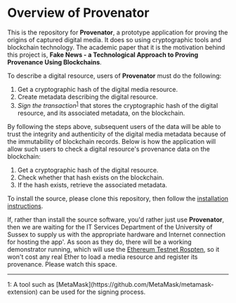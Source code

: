 # Overview of Provenator

This is the repository for **Provenator**, a prototype application for proving the origins of captured digital media. It does so using cryptographic tools and blockchain technology. The academic paper that it is the motivation behind this project is, **Fake News - a Technological Approach to Proving Provenance Using Blockchains**.

To describe a digital resource, users of **Provenator** must do the following:

1. Get a cryptographic hash of the digital media resource.
2. Create metadata describing the digital resource.
3. *Sign the transaction*<sup>[1](#1)</sup> that stores the cryptographic hash of the digital resource, and its associated metadata, on the blockchain.

By following the steps above, subsequent users of the data will be able to trust the integrity and authenticity of the digital media metadata because of the immutability of blockchain records. Below is how the application will allow such users to check a digital resource's provenance data on the blockchain:

1. Get a cryptographic hash of the digital resource.
2. Check whether that hash exists on the blockchain.
3. If the hash exists, retrieve the associated metadata.

To install the source, please clone this repository, then follow the [installation instructions](/docs/INSTALL.md).

If, rather than install the source software, you'd rather just use **Provenator**, then we are waiting for the IT Services Department of the University of Sussex to supply us with the appropriate hardware and Internet connection for hosting the app'. As soon as they do, there will be a working demonstrator running, which will use the [Ethereum Testnet Rospten](https://github.com/ethereum/ropsten), so it won't cost any real Ether to load a media resource and register its provenance. Please watch this space.

<hr/>
<a name="1">1</a>: A tool such as [MetaMask](https://github.com/MetaMask/metamask-extension) can be used for the signing process.
